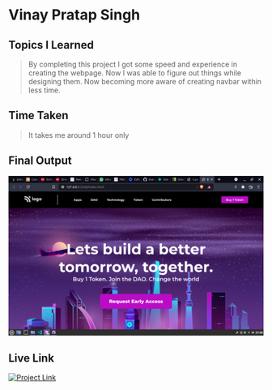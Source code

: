 # **Vinay Pratap Singh** #
## **Topics I Learned** ##
>By completing this project I got some speed and experience in creating the webpage. Now I was able to figure out things while designing them.
>Now becoming more aware of creating navbar within less time.
## **Time Taken** ##
>It takes me around 1 hour only
## **Final Output** ##
![Final Output](./project%205%20result.png)

## **Live Link** ##
<a href="https://live-class-project-05-harvi.netlify.app/" 
class="button big"><img alt="Project Link" src="https://img.shields.io/badge/Project%20Link-Live%20Project%2005-brightgreen"></a>